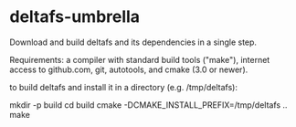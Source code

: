 # deltafs-umbrella

Download and build deltafs and its dependencies in a single step.

Requirements: a compiler with standard build tools ("make"), internet
access to github.com, git, autotools, and cmake (3.0 or newer).

to build deltafs and install it in a directory (e.g. /tmp/deltafs):

   mkdir -p build
   cd build
   cmake -DCMAKE_INSTALL_PREFIX=/tmp/deltafs ..
   make


